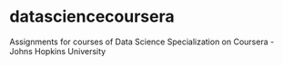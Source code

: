 # datasciencecoursera
Assignments for courses of Data Science Specialization on Coursera - Johns Hopkins University

